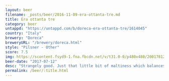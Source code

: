 ```yaml
---
layout: beer
filename: _posts/beer/2016-11-09-era-ottanta-tre.md
title: Era ottanta tre
category: beer
untappd: "https://untappd.com/b/doreca-era-ottanta-tre/1614045"
country: "Italy"
brewery: "Doreca"
breweryURL: "/brewery/doreca.html"
style: "Pilsner - Other"
score: 7.5
img: https://scontent.fsyd9-1.fna.fbcdn.net/v/t31.0-0/p480x480/20017812_10155413269723745_1256683850294191302_o.jpg?_nc_cat=103&_nc_sid=e007fa&_nc_ohc=Wus0uTV_VH0AX_dNKcJ&_nc_ht=scontent.fsyd9-1.fna&tp=6&oh=a940862ae90ad5dc198ae45f9e4e549a&oe=5F93CD1C
beer-date: "2017-07-12"
desc: "Strangely good. Just that little bit of maltiness which balances out well. The kind of drink you could smash down without realising the strength"
permalink: /beer/:title.html
---
```

